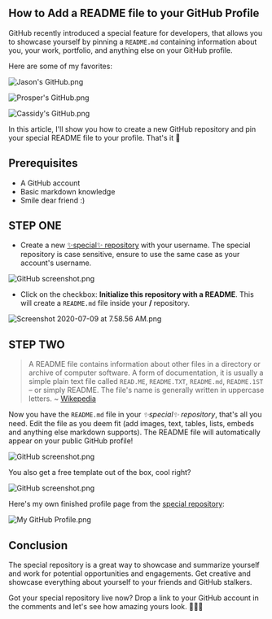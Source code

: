 ## How to Add a README file to your GitHub Profile

GitHub recently introduced a special feature for developers, that allows you to showcase yourself by pinning a `README.md` containing information about you, your work, portfolio, and anything else on your GitHub profile.

Here are some of my favorites:

![Jason's GitHub.png](https://cdn.hashnode.com/res/hashnode/image/upload/v1594275726875/mR2D0-XUr.png)

![Prosper's GitHub.png](https://cdn.hashnode.com/res/hashnode/image/upload/v1594284277681/UcyCBJhu7.png)

![Cassidy's GitHub.png](https://cdn.hashnode.com/res/hashnode/image/upload/v1594275804931/gjnaiNY4q.png)

In this article, I'll show you how to create a new GitHub repository and pin your special README file to your profile. That's it 🌚

## Prerequisites

- A GitHub account
- Basic markdown knowledge
- Smile dear friend :)

## STEP ONE

- Create a new [✨special✨ repository](https://github.com/new) with your username. The special repository is case sensitive, ensure to use the same case as your account's username.

![GitHub screenshot.png](https://cdn.hashnode.com/res/hashnode/image/upload/v1594277554831/g90tgFMHm.png)

- Click on the checkbox: **Initialize this repository with a README**. This will create a `README.md` file inside your **<Username>/<Username>** repository.

![Screenshot 2020-07-09 at 7.58.56 AM.png](https://cdn.hashnode.com/res/hashnode/image/upload/v1594277960735/ckdAt2xy0.png)

## STEP TWO

> A README file contains information about other files in a directory or archive of computer software. A form of documentation, it is usually a simple plain text file called `READ.ME`, `README.TXT`, `README.md`, `README.1ST` – or simply README. The file's name is generally written in uppercase letters. ~ [Wikepedia](https://en.wikipedia.org/wiki/README)

Now you have the `README.md` file in your *✨special✨ repository*, that's all you need. Edit the file as you deem fit (add images, text, tables, lists, embeds and anything else markdown supports). The README file will automatically appear on your public GitHub profile!

![GitHub screenshot.png](https://cdn.hashnode.com/res/hashnode/image/upload/v1594278115318/8hu4yN9mQ.png)

You also get a free template out of the box, cool right?

![GitHub screenshot.png](https://cdn.hashnode.com/res/hashnode/image/upload/v1594278175857/jatORpexT.png)

Here's my own finished profile page from the [special repository](https://github.com/BolajiAyodeji/BolajiAyodeji):

![My GitHub Profile.png](https://cdn.hashnode.com/res/hashnode/image/upload/v1594284314953/e3DjMMFt_.png)

## Conclusion

The special repository is a great way to showcase and summarize yourself and work for potential opportunities and engagements. Get creative and showcase everything about yourself to your friends and GitHub stalkers.

Got your special repository live now? Drop a link to your GitHub account in the comments and let's see how amazing yours look. ✌🏾🙂